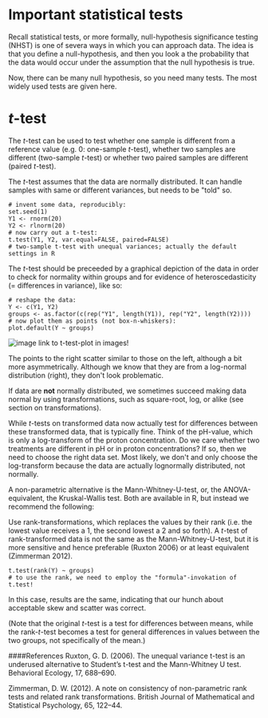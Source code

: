 Important statistical tests
===

Recall statistical tests, or more formally, null-hypothesis significance testing (NHST) is one of severa ways in which you can approach data. The idea is that you define a null-hypothesis, and then you look a the probability that the data would occur under the assumption that the null hypothesis is true.

Now, there can be many null hypothesis, so you need many tests. The most widely used tests are given here.



# *t*-test
The *t*-test can be used to test whether one sample is different from a reference value (e.g. 0: one-sample *t*-test), whether two samples are different (two-sample *t*-test) or whether two paired samples are different (paired *t*-test).

The *t*-test assumes that the data are normally distributed. It can handle samples with same or different variances, but needs to be "told" so. 

```
# invent some data, reproducibly:
set.seed(1)
Y1 <- rnorm(20)
Y2 <- rlnorm(20)
# now carry out a t-test:
t.test(Y1, Y2, var.equal=FALSE, paired=FALSE)
# two-sample t-test with unequal variances; actually the default settings in R
```
The *t*-test should be preceeded by a graphical depiction of the data in order to check for normality within groups and for evidence of heteroscedasticity (= differences in variance), like so:

```
# reshape the data:
Y <- c(Y1, Y2)
groups <- as.factor(c(rep("Y1", length(Y1)), rep("Y2", length(Y2))))
# now plot them as points (not box-n-whiskers):
plot.default(Y ~ groups)
```

![image](http://t-test-plot) link to t-test-plot in images!

The points to the right scatter similar to those on the left, although a bit more asymmetrically. Although we know that they are from a log-normal distribution (right), they don't look problematic.

If data are **not** normally distributed, we sometimes succeed making data normal by using transformations, such as square-root, log, or alike (see section on transformations).

While *t*-tests on transformed data now actually test for differences between these transformed data, that is typically fine. Think of the pH-value, which is only a log-transform of the proton concentration. Do we care whether two treatments are different in pH or in proton concentrations? If so, then we need to choose the right data set. Most likely, we don't and only choose the log-transform because the data are actually lognormally distributed, not normally.

A non-parametric alternative is the Mann-Whitney-U-test, or, the ANOVA-equivalent, the Kruskal-Wallis test. Both are available in R, but instead we recommend the following:

Use rank-transformations, which replaces the values by their rank (i.e. the lowest value receives a 1, the second lowest a 2 and so forth). A *t*-test of rank-transformed data is not the same as the Mann-Whitney-U-test, but it is more sensitive and hence preferable (Ruxton 2006) or at least equivalent (Zimmerman 2012).

```
t.test(rank(Y) ~ groups)
# to use the rank, we need to employ the "formula"-invokation of t.test!
```
In this case, results are the same, indicating that our hunch about acceptable skew and scatter was correct.

(Note that the original *t*-test is a test for differences between means, while the rank-*t*-test becomes a test for general differences in values between the two groups, not specifically of the mean.)

####References
Ruxton, G. D. (2006). The unequal variance t-test is an underused alternative to Student’s t-test and the Mann-Whitney U test. Behavioral Ecology, 17, 688–690.

Zimmerman, D. W. (2012). A note on consistency of non-parametric rank tests and related rank transformations. British Journal of Mathematical and Statistical Psychology, 65, 122–44.
